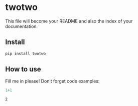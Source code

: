 # twotwo

<!-- WARNING: THIS FILE WAS AUTOGENERATED! DO NOT EDIT! -->

This file will become your README and also the index of your
documentation.

## Install

``` sh
pip install twotwo
```

## How to use

Fill me in please! Don’t forget code examples:

``` python
1+1
```

    2
